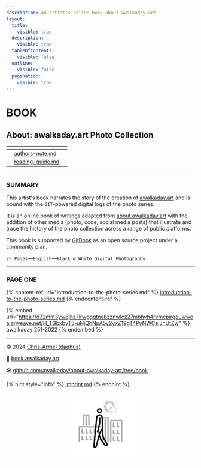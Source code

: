 ```yaml
---
description: An artist's online book about awalkaday.art
layout:
  title:
    visible: true
  description:
    visible: true
  tableOfContents:
    visible: false
  outline:
    visible: false
  pagination:
    visible: true
---
```


# BOOK

## About: awalkaday.art Photo Collection



<table data-card-size="large" data-view="cards"><thead><tr><th></th><th data-type="content-ref"></th><th></th></tr></thead><tbody><tr><td></td><td><a href="authors-note.md">authors-note.md</a></td><td></td></tr><tr><td></td><td><a href="reading-guide.md">reading-guide.md</a></td><td></td></tr></tbody></table>



***

### SUMMARY

This artist's book narrates the story of the creation of [awalkaday.art](https://awalkaday.art) and is bound with the `GIT`-powered digital logs of the photo series.

It is an online book of writings adapted from [about.awalkaday.art](https://about.awalkaday.art/) with the addition of other media (photo, code, social media posts) that illustrate and trace the history of the photo collection across a range of public platforms.

This book is supported by [GitBook](https://www.gitbook.com/) as an open source project under a community plan.

`25 Pages`—`English`—`Black & White Digital Photography`



***

### PAGE ONE&#x20;



{% content-ref url="introduction-to-the-photo-series.md" %}
[introduction-to-the-photo-series.md](introduction-to-the-photo-series.md)
{% endcontent-ref %}



{% embed url="https://d72mm3yw6jhz7lrwgqqtnebzznwlcz27mbhyh4rvmcpirgouwwoa.arweave.net/H_TGbxbyT5-uNjQhNpA5y2yxZ19gT4PyNWCeiJnUtZw" %}
awalkaday 251-2022
{% endembed %}



***



© 2024 [Chris-Armel (daqhris)](https://daqhris.com)

📖 [book.awalkaday.art](https://book.awalkaday.art)

🛠 [github.com/awalkaday/about-awalkaday-art/tree/book](https://github.com/awalkaday/about-awalkaday-art/tree/book)

{% hint style="info" %}
[imprint.md](imprint.md "mention")
{% endhint %}

<div align="center">

<figure><img src=".gitbook/assets/awalkaday-logo-1x1.png" alt="awalkaday.art logo" width="188"><figcaption></figcaption></figure>

</div>

